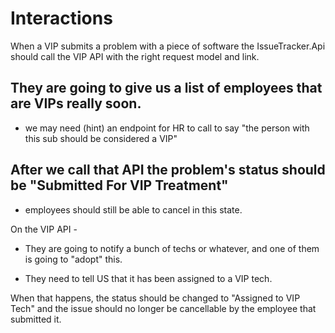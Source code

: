 # Interactions


When a VIP submits a problem with a piece of software the IssueTracker.Api should call the VIP API with the right request model and link.


## They are going to give us a list of employees that are VIPs really soon.

- we may need (hint) an endpoint for HR to call to say "the person with this sub should be considered a VIP"


## After we call that API the problem's status should be "Submitted For VIP Treatment"
- employees should still be able to cancel in this state.


On the VIP API -

- They are going to notify a bunch of techs or whatever, and one of them is going to "adopt" this.

- They need to tell US that it has been assigned to a VIP tech. 

When that happens, the status should be changed to "Assigned to VIP Tech" and the issue should no longer be cancellable by the employee that submitted it.

